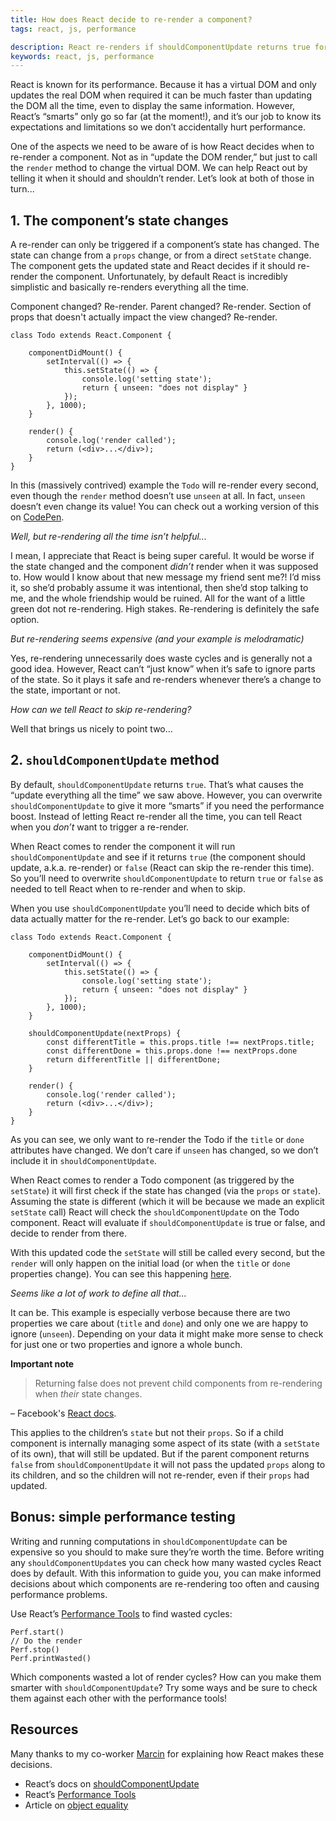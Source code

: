 ```yaml
---
title: How does React decide to re-render a component?
tags: react, js, performance

description: React re-renders if shouldComponentUpdate returns true for any reason. How can we use this knowledge to help performance?
keywords: react, js, performance
---
```


React is known for its performance. Because it has a virtual DOM and only updates the real DOM when required it can be much faster than updating the DOM all the time, even to display the same information. However, React’s “smarts” only go so far (at the moment!), and it’s our job to know its expectations and limitations so we don’t accidentally hurt performance.

One of the aspects we need to be aware of is how React decides when to re-render a component. Not as in “update the DOM render,” but just to call the `render` method to change the virtual DOM. We can help React out by telling it when it should and shouldn’t render. Let’s look at both of those in turn...

## 1. The component’s state changes

A re-render can only be triggered if a component’s state has changed. The state can change from a `props` change, or from a direct `setState` change. The component gets the updated state and React decides if it should re-render the component. Unfortunately, by default React is incredibly simplistic and basically re-renders everything all the time.

Component changed? Re-render. Parent changed? Re-render. Section of props that doesn't actually impact the view changed? Re-render.

```
class Todo extends React.Component {

    componentDidMount() {
        setInterval(() => {
            this.setState(() => {
                console.log('setting state');
                return { unseen: "does not display" }
            });
        }, 1000);
    }

    render() {
        console.log('render called');
        return (<div>...</div>);
    }
}
```

In this (massively contrived) example the `Todo` will re-render every second, even though the `render` method doesn’t use `unseen` at all. In fact, `unseen` doesn’t even change its value! You can check out a working version of this on [CodePen](https://codepen.io/lbain/pen/MJNpwL).

*Well, but re-rendering all the time isn’t helpful...*

I mean, I appreciate that React is being super careful. It would be worse if the state changed and the component *didn’t* render when it was supposed to. How would I know about that new message my friend sent me?! I’d miss it, so she’d probably assume it was intentional, then she’d stop talking to me, and the whole friendship would be ruined. All for the want of a little green dot not re-rendering. High stakes. Re-rendering is definitely the safe option.

*But re-rendering seems expensive (and your example is melodramatic)*

Yes, re-rendering unnecessarily does waste cycles and is generally not a good idea. However, React can’t “just know” when it’s safe to ignore parts of the state. So it plays it safe and re-renders whenever there’s a change to the state, important or not.

*How can we tell React to skip re-rendering?*

Well that brings us nicely to point two...

## 2. `shouldComponentUpdate` method

By default, `shouldComponentUpdate` returns `true`. That’s what causes the “update everything all the time” we saw above. However, you can overwrite `shouldComponentUpdate` to give it more “smarts” if you need the performance boost. Instead of letting React re-render all the time, you can tell React when you *don’t* want to trigger a re-render.

When React comes to render the component it will run `shouldComponentUpdate` and see if it returns `true` (the component should update, a.k.a. re-render) or `false` (React can skip the re-render this time). So you’ll need to overwrite `shouldComponentUpdate` to return `true` or `false` as needed to tell React when to re-render and when to skip.

When you use `shouldComponentUpdate` you’ll need to decide which bits of data actually matter for the re-render. Let’s go back to our example:

```
class Todo extends React.Component {

    componentDidMount() {
        setInterval(() => {
            this.setState(() => {
                console.log('setting state');
                return { unseen: "does not display" }
            });
        }, 1000);
    }

    shouldComponentUpdate(nextProps) {
        const differentTitle = this.props.title !== nextProps.title;
        const differentDone = this.props.done !== nextProps.done
        return differentTitle || differentDone;
    }

    render() {
        console.log('render called');
        return (<div>...</div>);
    }
}
```

As you can see, we only want to re-render the Todo if the `title` or `done` attributes have changed. We don’t care if `unseen` has changed, so we don’t include it in `shouldComponentUpdate`.

When React comes to render a Todo component (as triggered by the `setState`) it will first check if the state has changed (via the `props` or `state`). Assuming the state is different (which it will be because we made an explicit `setState` call) React will check the `shouldComponentUpdate` on the Todo component. React will evaluate if `shouldComponentUpdate` is true or false, and decide to render from there.

With this updated code the `setState` will still be called every second, but the `render` will only happen on the initial load (or when the `title` or `done` properties change). You can see this happening [here](https://codepen.io/lbain/pen/qReraZ).

*Seems like a lot of work to define all that...*

It can be. This example is especially verbose because there are two properties we care about (`title` and `done`) and only one we are happy to ignore (`unseen`). Depending on your data it might make more sense to check for just one or two properties and ignore a whole bunch.

**Important note**

> Returning false does not prevent child components from re-rendering when *their* state changes.
 
– Facebook's [React docs](https://facebook.github.io/react/docs/react-component.html#shouldcomponentupdate).

This applies to the children’s `state` but not their `props`. So if a child component is internally managing some aspect of its state (with a `setState` of its own), that will still be updated. But if the parent component returns `false` from `shouldComponentUpdate` it will not pass the updated `props` along to its children, and so the children will not re-render, even if their `props` had updated.


## Bonus: simple performance testing

Writing and running computations in `shouldComponentUpdate` can be expensive so you should to make sure they’re worth the time. Before writing any `shouldComponentUpdate`s you can check how many wasted cycles React does by default. With this information to guide you, you can make informed decisions about which components are re-rendering too often and causing performance problems.

Use React’s [Performance Tools](https://facebook.github.io/react/docs/perf.html) to find wasted cycles:

```
Perf.start()
// Do the render
Perf.stop()
Perf.printWasted()
```

Which components wasted a lot of render cycles? How can you make them smarter with `shouldComponentUpdate`? Try some ways and be sure to check them against each other with the performance tools!

## Resources

Many thanks to my co-worker [Marcin](https://twitter.com/MarcinS) for explaining how React makes these decisions.

* React’s docs on [shouldComponentUpdate](https://facebook.github.io/react/docs/react-component.html#shouldcomponentupdate)
* React’s [Performance Tools](https://facebook.github.io/react/docs/perf.html)
* Article on [object equality](http://adripofjavascript.com/blog/drips/object-equality-in-javascript.html)